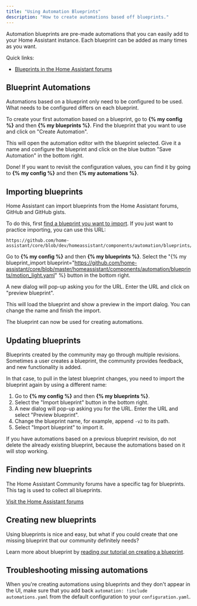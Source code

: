 ```yaml
---
title: "Using Automation Blueprints"
description: "How to create automations based off blueprints."
---
```


Automation blueprints are pre-made automations that you can easily add to your Home Assistant instance. Each blueprint can be added as many times as you want.

Quick links:

- [Blueprints in the Home Assistant forums][blueprint-forums]

## Blueprint Automations

Automations based on a blueprint only need to be configured to be used. What needs to be configured differs on each blueprint.

To create your first automation based on a blueprint, go to **{% my config %}** and then **{% my blueprints %}**. Find the blueprint that you want to use and click on "Create Automation".

This will open the automation editor with the blueprint selected. Give it a name and configure the blueprint and click on the blue button "Save Automation" in the bottom right.

Done! If you want to revisit the configuration values, you can find it by going to **{% my config %}** and then **{% my automations %}**.

## Importing blueprints

Home Assistant can import blueprints from the Home Assistant forums, GitHub and GitHub gists.

To do this, first [find a blueprint you want to import][blueprint-forums]. If you just want to practice importing, you can use this URL:

```text
https://github.com/home-assistant/core/blob/dev/homeassistant/components/automation/blueprints/motion_light.yaml
```

Go to **{% my config %}** and then **{% my blueprints %}**. Select the "{% my blueprint_import blueprint="https://github.com/home-assistant/core/blob/master/homeassistant/components/automation/blueprints/motion_light.yaml" %} button in the bottom right.

A new dialog will pop-up asking you for the URL. Enter the URL and click on "preview blueprint".

This will load the blueprint and show a preview in the import dialog. You can change the name and finish the import.

The blueprint can now be used for creating automations.

## Updating blueprints

Blueprints created by the community may go through multiple revisions. Sometimes a user creates a blueprint, the community provides feedback, and new functionality is added.

In that case, to pull in the latest blueprint changes, you need to import the blueprint again by using a different name:

1. Go to **{% my config %}** and then **{% my blueprints %}**.
1. Select the "Import blueprint" button in the bottom right.
1. A new dialog will pop-up asking you for the URL. Enter the URL and select "Preview blueprint".
1. Change the blueprint name, for example, append `-v2` to its path.
1. Select "Import blueprint" to import it.

If you have automations based on a previous blueprint revision, do not delete the already existing blueprint, because the automations based on it will stop working.

## Finding new blueprints

The Home Assistant Community forums have a specific tag for blueprints. This tag is used to collect all blueprints.

[Visit the Home Assistant forums][blueprint-forums]

[blueprint-forums]: /get-blueprints

## Creating new blueprints

Using blueprints is nice and easy, but what if you could create that one missing
blueprint that our community definitely needs?

Learn more about blueprint by [reading our tutorial on creating a blueprint](/docs/blueprint/tutorial/).

## Troubleshooting missing automations

When you're creating automations using blueprints and they don't appear in the UI, make sure that you add back `automation: !include automations.yaml` from the default configuration to your `configuration.yaml`.
